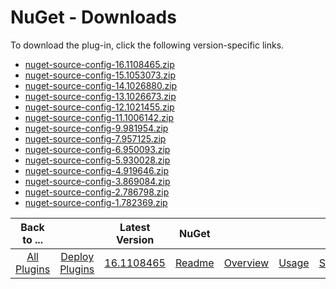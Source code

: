 
# NuGet - Downloads

To download the plug-in, click the following version-specific links.
- [nuget-source-config-16.1108465.zip](https://raw.githubusercontent.com/UrbanCode/IBM-UCD-PLUGINS/main/files/nuget-source-config/nuget-source-config-16.1108465.zip)
- [nuget-source-config-15.1053073.zip](https://raw.githubusercontent.com/UrbanCode/IBM-UCD-PLUGINS/main/files/nuget-source-config/nuget-source-config-15.1053073.zip)
- [nuget-source-config-14.1026880.zip](https://raw.githubusercontent.com/UrbanCode/IBM-UCD-PLUGINS/main/files/nuget-source-config/nuget-source-config-14.1026880.zip)
- [nuget-source-config-13.1026673.zip](https://raw.githubusercontent.com/UrbanCode/IBM-UCD-PLUGINS/main/files/nuget-source-config/nuget-source-config-13.1026673.zip)
- [nuget-source-config-12.1021455.zip](https://raw.githubusercontent.com/UrbanCode/IBM-UCD-PLUGINS/main/files/nuget-source-config/nuget-source-config-12.1021455.zip)
- [nuget-source-config-11.1006142.zip](https://raw.githubusercontent.com/UrbanCode/IBM-UCD-PLUGINS/main/files/nuget-source-config/nuget-source-config-11.1006142.zip)
- [nuget-source-config-9.981954.zip](https://raw.githubusercontent.com/UrbanCode/IBM-UCD-PLUGINS/main/files/nuget-source-config/nuget-source-config-9.981954.zip)
- [nuget-source-config-7.957125.zip](https://raw.githubusercontent.com/UrbanCode/IBM-UCD-PLUGINS/main/files/nuget-source-config/nuget-source-config-7.957125.zip)
- [nuget-source-config-6.950093.zip](https://raw.githubusercontent.com/UrbanCode/IBM-UCD-PLUGINS/main/files/nuget-source-config/nuget-source-config-6.950093.zip)
- [nuget-source-config-5.930028.zip](https://raw.githubusercontent.com/UrbanCode/IBM-UCD-PLUGINS/main/files/nuget-source-config/nuget-source-config-5.930028.zip)
- [nuget-source-config-4.919646.zip](https://raw.githubusercontent.com/UrbanCode/IBM-UCD-PLUGINS/main/files/nuget-source-config/nuget-source-config-4.919646.zip)
- [nuget-source-config-3.869084.zip](https://raw.githubusercontent.com/UrbanCode/IBM-UCD-PLUGINS/main/files/nuget-source-config/nuget-source-config-3.869084.zip)
- [nuget-source-config-2.786798.zip](https://raw.githubusercontent.com/UrbanCode/IBM-UCD-PLUGINS/main/files/nuget-source-config/nuget-source-config-2.786798.zip)
- [nuget-source-config-1.782369.zip](https://raw.githubusercontent.com/UrbanCode/IBM-UCD-PLUGINS/main/files/nuget-source-config/nuget-source-config-1.782369.zip)

|Back to ...||Latest Version|NuGet ||||
| :---: | :---: | :---: | :---: | :---: | :---: | :---: |
|[All Plugins](../../index.md)|[Deploy Plugins](../README.md)|[16.1108465](https://raw.githubusercontent.com/UrbanCode/IBM-UCD-PLUGINS/main/files/nuget-source-config/nuget-source-config-16.1108465.zip)|[Readme](README.md)|[Overview](overview.md)|[Usage](usage.md)|[Settings](settings.md)|
